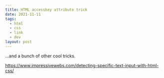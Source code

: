 ```yaml
---
title: HTML accesskey attribute trick
date: 2021-11-11
tags:
  - html
  - css
  - link
  - dev
layout: post
---
```


...and a bunch of other cool tricks.

https://www.impressivewebs.com/detecting-specific-text-input-with-html-css/


